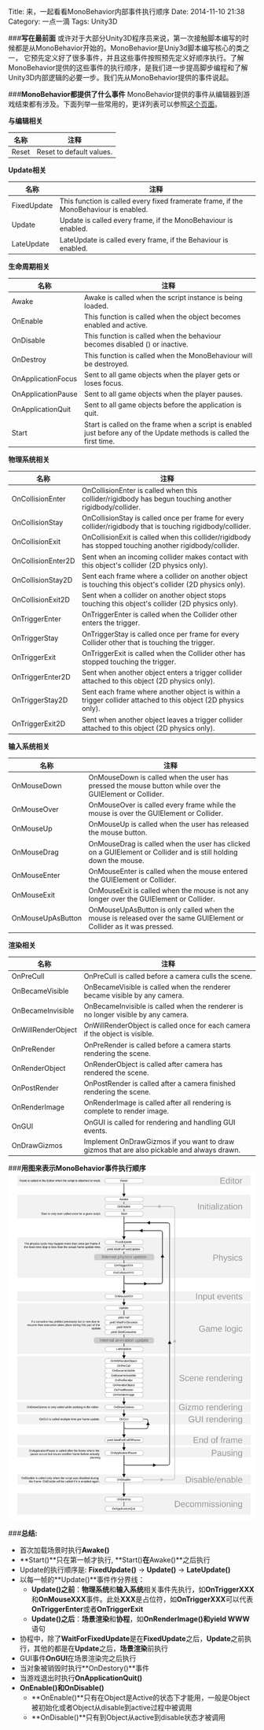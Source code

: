 ﻿Title: 来，一起看看MonoBehavior内部事件执行顺序
Date: 2014-11-10 21:38
Category: 一点一滴
Tags: Unity3D

###**写在最前面**
或许对于大部分Unity3D程序员来说，第一次接触脚本编写的时候都是从MonoBehavior开始的。MonoBehavior是Uniy3d脚本编写核心的类之一， 它预先定义好了很多事件，并且这些事件按照预先定义好顺序执行。了解MonoBehavior提供的这些事件的执行顺序，是我们进一步提高脚步编程和了解Unity3D内部逻辑的必要一步。我们先从MonoBehavior提供的事件说起。

###**MonoBehavior都提供了什么事件**
MonoBehavior提供的事件从编辑器到游戏结束都有涉及。下面列举一些常用的，更详列表可以参照[这个页面](http://docs.unity3d.com/ScriptReference/MonoBehaviour.html)。

**与编辑相关**  
<table class="table table-striped table-hover">
    <theader>
        <th>名称</th>
        <th>注释</th>
    </theader>
    <tbody>
        <tr>
            <td>Reset</td>
            <td>Reset to default values.</td>
        </tr>
    </tbody>
</table>

**Update相关**
<table class="table table-striped table-hover">
    <theader>
        <th>名称</th>
        <th>注释</th>
    </theader>
    <tbody>
        <tr>
            <td>FixedUpdate</td>
            <td>This function is called every fixed framerate frame, if the MonoBehaviour is enabled.</td>
        </tr>
        <tr>
            <td>Update</td>
            <td>Update is called every frame, if the MonoBehaviour is enabled.</td>
        </tr>
        <tr>
            <td>LateUpdate</td>
            <td>LateUpdate is called every frame, if the Behaviour is enabled.</td>
        </tr>
    </tbody>
</table>


**生命周期相关**  
<table class="table table-striped  table-hover">
    <theader>
        <th>名称</th>
        <th>注释</th>
    </theader>
    <tbody>
        <tr>
            <td>Awake</td>
            <td>Awake is called when the script instance is being loaded.</td>
        </tr>
        <tr>
            <td>OnEnable</td>
            <td>This function is called when the object becomes enabled and active.</td>
        </tr>
        <tr>
            <td>OnDisable</td>
            <td>This function is called when the behaviour becomes disabled () or inactive.</td>
        </tr>
        <tr>
            <td>OnDestroy</td>
            <td>This function is called when the MonoBehaviour will be destroyed.</td>
        </tr>
        <tr>
            <td>OnApplicationFocus</td>
            <td>Sent to all game objects when the player gets or loses focus.</td>
        </tr>
        <tr>
            <td>OnApplicationPause</td>
            <td>Sent to all game objects when the player pauses.</td>
        </tr>
        <tr>
            <td>OnApplicationQuit</td>
            <td>Sent to all game objects before the application is quit.</td>
        </tr>
        <tr>
            <td>Start</td>
            <td>Start is called on the frame when a script is enabled just before any of the Update methods is called the first time.</td>
        </tr>
    </tbody>
</table>

**物理系统相关**
<table class="table table-striped  table-hover">
    <theader>
        <th>名称</th>
        <th>注释</th>
    </theader>
    <tbody>
        <tr>
            <td>OnCollisionEnter</td>
            <td>OnCollisionEnter is called when this collider/rigidbody has begun touching another rigidbody/collider.</td>
        </tr>
        <tr>
            <td>OnCollisionStay</td>
            <td>OnCollisionStay is called once per frame for every collider/rigidbody that is touching rigidbody/collider.</td>
        </tr>
        <tr>
            <td>OnCollisionExit</td>
            <td>OnCollisionExit is called when this collider/rigidbody has stopped touching another rigidbody/collider.</td>
        </tr>
        <tr>
            <td>OnCollisionEnter2D</td>
            <td>Sent when an incoming collider makes contact with this object's collider (2D physics only).</td>
        </tr>
        <tr>
            <td>OnCollisionStay2D</td>
            <td>Sent each frame where a collider on another object is touching this object's collider (2D physics only).</td>
        </tr>
        <tr>
            <td>OnCollisionExit2D</td>
            <td>Sent when a collider on another object stops touching this object's collider (2D physics only).</td>
        </tr>
        <tr>
            <td>OnTriggerEnter</td>
            <td>OnTriggerEnter is called when the Collider other enters the trigger.</td>
        </tr>
        <tr>
            <td>OnTriggerStay</td>
            <td>OnTriggerStay is called once per frame for every Collider other that is touching the trigger.</td>
        </tr>
        <tr>
            <td>OnTriggerExit</td>
            <td>OnTriggerExit is called when the Collider other has stopped touching the trigger.</td>
        </tr>
        <tr>
            <td>OnTriggerEnter2D</td>
            <td>Sent when another object enters a trigger collider attached to this object (2D physics only).</td>
        </tr>
        <tr>
            <td>OnTriggerStay2D</td>
            <td>Sent each frame where another object is within a trigger collider attached to this object (2D physics only).</td>
        </tr>
        <tr>
            <td>OnTriggerExit2D</td>
            <td>Sent when another object leaves a trigger collider attached to this object (2D physics only).</td>
        </tr>
    </tbody>
</table>

**输入系统相关**
<table class="table table-striped  table-hover">
    <theader>
        <th>名称</th>
        <th>注释</th>
    </theader>
    <tbody>
        <tr>
            <td>OnMouseDown</td>
            <td>OnMouseDown is called when the user has pressed the mouse button while over the GUIElement or Collider.</td>
        </tr>
        <tr>
            <td>OnMouseOver</td>
            <td>OnMouseOver is called every frame while the mouse is over the GUIElement or Collider.</td>
        </tr>
        <tr>
            <td>OnMouseUp</td>
            <td>OnMouseUp is called when the user has released the mouse button.</td>
        </tr>
        <tr>
            <td>OnMouseDrag</td>
            <td>OnMouseDrag is called when the user has clicked on a GUIElement or Collider and is still holding down the mouse.</td>
        </tr>
        <tr>
            <td>OnMouseEnter</td>
            <td>OnMouseEnter is called when the mouse entered the GUIElement or Collider.</td>
        </tr>
        <tr>
            <td>OnMouseExit</td>
            <td>OnMouseExit is called when the mouse is not any longer over the GUIElement or Collider.</td>
        </tr>
        <tr>
            <td>OnMouseUpAsButton</td>
            <td>OnMouseUpAsButton is only called when the mouse is released over the same GUIElement or Collider as it was pressed.</td>
        </tr>
    </tbody>
</table>

**渲染相关**
<table class="table table-striped table-hover">
    <theader>
        <th>名称</th>
        <th>注释</th>
    </theader>
    <tbody>
        <tr>
            <td>OnPreCull</td>
            <td>OnPreCull is called before a camera culls the scene.</td>
        </tr>
        <tr>
            <td>OnBecameVisible</td>
            <td>OnBecameVisible is called when the renderer became visible by any camera.</td>
        </tr>
        <tr>
            <td>OnBecameInvisible</td>
            <td>OnBecameInvisible is called when the renderer is no longer visible by any camera.</td>
        </tr>
        <tr>
            <td>OnWillRenderObject</td>
            <td>OnWillRenderObject is called once for each camera if the object is visible.</td>
        </tr>
        <tr>
            <td>OnPreRender</td>
            <td>OnPreRender is called before a camera starts rendering the scene.</td>
        </tr>
        <tr>
            <td>OnRenderObject</td>
            <td>OnRenderObject is called after camera has rendered the scene.</td>
        </tr>
        <tr>
            <td>OnPostRender</td>
            <td>OnPostRender is called after a camera finished rendering the scene.</td>
        </tr>
        <tr>
            <td>OnRenderImage</td>
            <td>OnRenderImage is called after all rendering is complete to render image.</td>
        </tr>
        <tr>
            <td>OnGUI</td>
            <td>OnGUI is called for rendering and handling GUI events.</td>
        </tr>
        <tr>
            <td>OnDrawGizmos</td>
            <td>Implement OnDrawGizmos if you want to draw gizmos that are also pickable and always drawn.</td>
        </tr>
    </tbody>
</table>

###**用图来表示MonoBehavior事件执行顺序**   
![MonoBehavior事件执行顺序](Images/monobehaviour_flowchart.svg)

###**总结:**
* 首次加载场景时执行**Awake()**
* **Start()**只在第一帧才执行, **Start()**在**Awake()**之后执行
* Update的执行顺序是: **FixedUpdate()** -> **Update()** -> **LateUpdate()**
* 以每一帧的**Update()**事件作分界线：  
    * **Update()之前**：**物理系统**和**输入系统**相关事件先执行，如**OnTriggerXXX**和**OnMouseXXX**事件。此处**XXX**是占位符，如**OnTriggerXXX**可以代表**OnTriggerEnter**或者**OnTriggerExit**
    * **Update()之后**：**场景渲染**和**协程**，如**OnRenderImage()**和**yield WWW**语句
* 协程中，除了**WaitForFixedUpdate**是在**FixedUpdate**之后，**Update**之前执行，其他的都是在**Update**之后，**场景渲染**前执行
* GUI事件**OnGUI**在场景渲染完之后执行
* 当对象被销毁时执行**OnDestory()**事件
* 当游戏退出时执行**OnApplicationQuit()**
* **OnEnable()**和**OnDisable()**  
    * **OnEnable()**只有在Object是Active的状态下才能用，一般是Object被初始化或者Object从disable到active过程中被调用
    * **OnDisable()**只有到Object从active到disable状态才被调用

